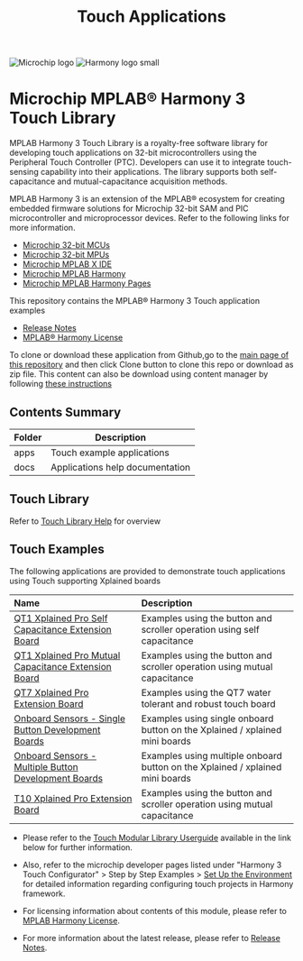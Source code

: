 ﻿---
title: Touch Applications
has_children: true
has_toc: false
nav_order: 1
---
![Microchip logo](https://raw.githubusercontent.com/wiki/Microchip-MPLAB-Harmony/Microchip-MPLAB-Harmony.github.io/images/microchip_logo.png)
![Harmony logo small](https://raw.githubusercontent.com/wiki/Microchip-MPLAB-Harmony/Microchip-MPLAB-Harmony.github.io/images/microchip_mplab_harmony_logo_small.png)

#  Microchip MPLAB® Harmony 3 Touch Library

MPLAB Harmony 3 Touch Library is a royalty-free software library for developing touch applications on 32-bit microcontrollers using  the Peripheral Touch Controller (PTC).
Developers can use it to integrate touch-sensing capability into their applications. The library supports both self-capacitance and mutual-capacitance acquisition methods.

MPLAB Harmony 3 is an extension of the MPLAB® ecosystem for creating
embedded firmware solutions for Microchip 32-bit SAM and PIC microcontroller
and microprocessor devices.  Refer to the following links for more information.
 - [Microchip 32-bit MCUs](https://www.microchip.com/design-centers/32-bit)
 - [Microchip 32-bit MPUs](https://www.microchip.com/design-centers/32-bit-mpus)
 - [Microchip MPLAB X IDE](https://www.microchip.com/mplab/mplab-x-ide)
 - [Microchip MPLAB Harmony](https://www.microchip.com/mplab/mplab-harmony)
 - [Microchip MPLAB Harmony Pages](https://microchip-mplab-harmony.github.io/)

This repository contains the MPLAB® Harmony 3 Touch application examples

- [Release Notes](release_notes.md)
- [MPLAB® Harmony License](mplab_harmony_license.md)

To clone or download these application from Github,go to the [main page of this repository](https://github.com/Microchip-MPLAB-Harmony/touch_apps) and then click Clone button to clone this repo or download as zip file. This content can also be download using content manager by following [these instructions](https://github.com/Microchip-MPLAB-Harmony/contentmanager/wiki)

## Contents Summary

| Folder     | Description                             |
| ---        | ---                                     |
| apps       | Touch example applications              |
| docs       | Applications help documentation         |

## Touch Library

Refer to [Touch  Library Help](https://microchip-mplab-harmony.github.io/touch) for overview

## Touch Examples
The following applications are provided to demonstrate touch applications using Touch supporting Xplained boards

| Name | Description|
|:---------|:-----------|
| [QT1 Xplained Pro Self Capacitance Extension Board](apps/qt1_selfcap_xpro_board/readme.md)| Examples using the button and scroller operation using self capacitance
| [QT1 Xplained Pro Mutual Capacitance Extension Board](apps/qt1_mutualcap_xpro_board/readme.md) | Examples using the button and scroller operation using mutual capacitance
| [QT7 Xplained Pro Extension Board](apps/qt7_selfcap_xpro_board/readme.md)| Examples using the QT7 water tolerant and robust touch board
| [Onboard Sensors - Single Button Development Boards](apps/onboard_sensor/readme.md) | Examples using single onboard button on the Xplained / xplained mini boards 
| [Onboard Sensors - Multiple Button Development Boards](apps/onboard_sensor_two_button/readme.md) | Examples using multiple onboard button on the Xplained / xplained mini boards
| [T10 Xplained Pro Extension Board](apps/t10_mutual_xpro_board/readme.md) | Examples using the button and scroller operation using mutual capacitance

* Please refer to the [Touch Modular Library Userguide](https://www.microchip.com/mymicrochip/filehandler.aspx?ddocname=en590454) available in the link below for further information.

* Also, refer to the microchip developer pages listed under "Harmony 3 Touch Configurator" > Step by Step Examples > [Set Up the Environment](http://microchipdeveloper.com/touch:set-up-the-environment) for detailed information regarding configuring touch projects in Harmony framework.

* For licensing information about contents of this module, please refer to [MPLAB Harmony License](mplab_harmony_license.md).

* For more information about the latest release, please refer to [Release Notes](release_notes.md).